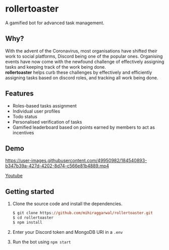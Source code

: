 # rollertoaster

A gamified bot for advanced task management.

## Why?

With the advent of the Coronavirus, most organisations have shifted their work to social platforms, Discord being one of the popular ones. Organising events have now come with the newfound challenge of effectively assigning tasks and keeping track of the work being done.  
**rollertoaster** helps curb these challenges by effectively and efficiently assigning tasks based on discord roles, and tracking all work being done.

## Features

- Roles-based tasks assignment
- Individual user profiles
- Todo status
- Personalised verification of tasks
- Gamified leaderboard based on points earned by members to act as incentives

## Demo

https://user-images.githubusercontent.com/49950982/184540893-b347b39a-427d-4202-8d74-c566e81b4889.mp4

[Youtube](https://www.youtube.com/watch?v=thldVxYg4HY)

## Getting started

1. Clone the source code and install the dependencies.

    ```ps
    $ git clone https://github.com/mihiraggarwal/rollertoaster.git
    $ cd rollertoaster
    $ npm install
    ```

2. Enter your Discord token and MongoDB URI in a `.env`
3. Run the bot using `npm start`
